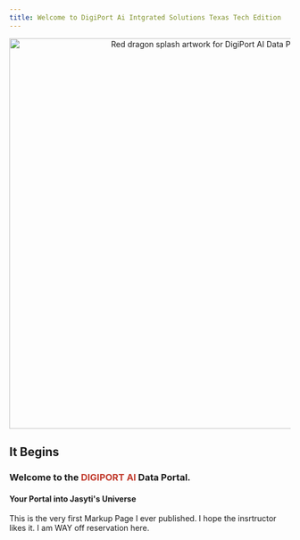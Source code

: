 ```yaml
---
title: Welcome to DigiPort Ai Intgrated Solutions Texas Tech Edition 
---
```


<p align="center">
  <img src="/ttu_knowledge_base/assets/splash_screen.png" alt="Red dragon splash artwork for DigiPort AI Data Portal" width="700">
 </p>

## It Begins 
### Welcome to the <span style="color:#c0392b;"><strong>DIGIPORT AI</strong></span> Data Portal.
#### Your Portal into Jasyti's Universe
This is the very first Markup Page I ever published. I hope the insrtructor likes it.  I am WAY off reservation here.


